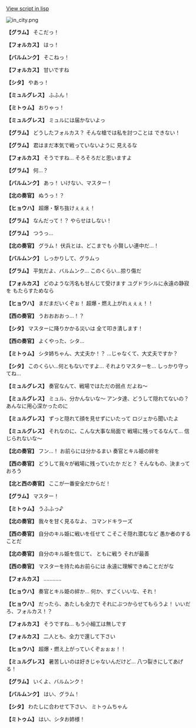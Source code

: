 [View script in lisp](../scripts/210102033.txt)

![in_city.png](../images/backgrounds/in_city.png)

**【グラム】**
そこだっ！

**【フォルカス】**
はっ！

**【バルムンク】**
そこねっ！

**【フォルカス】**
甘いですね

**【シタ】**
やあっ！

**【ミュルグレス】**
ふふん！

**【ミトゥム】**
おりゃっ！

**【ミュルグレス】**
ミュルには届かないよっ

**【グラム】**
どうしたフォルカス？
そんな槍では私を討つことは
できない！

**【グラム】**
君はまだ本気で戦っていないように
見えるな

**【フォルカス】**
そうですね…
そろそろだと思いますよ

**【グラム】**
何…？

**【バルムンク】**
あっ！
いけない、マスター！

**【北の奏官】**
ぬうっ！？

**【ヒョウハ】**
超爆・撃ち抜けぇぇぇ！

**【グラム】**
なんだって！？
やらせはしない！

**【グラム】**
つうっ…

**【北の奏官】**
グラム！
伏兵とは、どこまでも
小賢しい連中だ…！

**【バルムンク】**
しっかりして、グラムっ

**【グラム】**
平気だよ、バルムンク…
このくらい…掠り傷だ

**【フォルカス】**
どのような汚名も甘んじて受けます
ユグドラシルに永遠の静寂を
もたらすためなら

**【ヒョウハ】**
まだまだいくぞぉ！
超爆・燃え上がれぇぇぇ！！

**【西の奏官】**
うおおおおっ…！？

**【シタ】**
マスターに降りかかる災いは
全て叩き潰します！

**【西の奏官】**
よくやった、シタ…

**【ミトゥム】**
シタ姉ちゃん、大丈夫か！？
…じゃなくて、大丈夫ですか？

**【シタ】**
このくらい…何ともないですよ…
それよりマスターを…
しっかり守ってね…

**【ミュルグレス】**
奏官なんて、戦場ではただの弱点
だよね～

**【ミュルグレス】**
ミュル、分かんないな～
アンタ達、どうして隠れてないの？
あんなに用心深かったのに

**【ミュルグレス】**
ずっと隠れて顔を見せずにいたって
ロジェから聞いたよ

**【ミュルグレス】**
それなのに、こんな大事な局面で
戦場に残ってるなんて…
信じられないな～

**【北の奏官】**
フン…！
お前らには分かるまい
奏官とキル姫の絆を

**【西の奏官】**
どうして我々が戦場に残っていたか
だと？
そんなもの、決まっておろう

**【北と西の奏官】**
ここが一番安全だからだ！

**【グラム】**
マスター！

**【ミトゥム】**
うふふっ♪

**【北の奏官】**
我々を甘く見るなよ、
コマンドキラーズ

**【西の奏官】**
自分のキル姫に戦いを任せて
こそこそ隠れ潜むなど
愚か者のすることだ

**【北の奏官】**
自分のキル姫を信じて、
ともに戦う
それが最善

**【西の奏官】**
マスターを持たぬお前らには
永遠に理解できぬことだがな

**【フォルカス】**
…………

**【ヒョウハ】**
奏官とキル姫の絆か…
何か、すごくいいな、それ！

**【ヒョウハ】**
だったら、あたしも全力で
それにぶつからせてもらうよ！
いいだろ、フォルカス！？

**【フォルカス】**
そうですね…
もう小細工は無しです

**【フォルカス】**
二人とも、全力で還して下さい

**【ヒョウハ】**
超爆・燃え上がっていくぞぉぉぉ！！

**【ミュルグレス】**
暑苦しいのは好きじゃないんだけど…
八つ裂きにしてあげる！

**【グラム】**
いくよ、バルムンク！

**【バルムンク】**
はい、グラム！

**【シタ】**
わたしに合わせて下さい、
ミトゥムちゃん

**【ミトゥム】**
はい、シタお姉様！